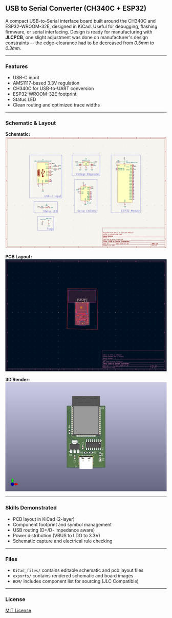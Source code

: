 ## USB to Serial Converter (CH340C + ESP32)

A compact USB-to-Serial interface board built around the CH340C and ESP32-WROOM-32E, designed in KiCad. Useful for debugging, flashing firmware, or serial interfacing. Design is ready for manufacturing with **JLCPCB**, one slight adjustment was done on manufacturer's design constraints -- the edge-clearance had to be decreased from *0.5mm* to *0.3mm*.

---

### Features
- USB-C input
- AMS1117-based 3.3V regulation
- CH340C for USB-to-UART conversion
- ESP32-WROOM-32E footprint
- Status LED
- Clean routing and optimized trace widths

---

### Schematic & Layout

**Schematic:**
![Schematic](exports/USB_to_Serial_Schematic.png)

**PCB Layout:**
![Top View](exports/USB_to_Serial_Top.png)

**3D Render:**
![Render](exports/USB_to_Serial_3D.png) 

---

### Skills Demonstrated
- PCB layout in KiCad (2-layer)
- Component footprint and symbol management
- USB routing (D+/D- impedance aware)
- Power distribution (VBUS to LDO to 3.3V)
- Schematic capture and electrical rule checking

---

### Files
- `KiCad_files/` contains editable schematic and pcb layout files
- `exports/` contains rendered schematic and board images
- `BOM/` includes component list for sourcing (JLC Compatible)
  
---

### License
[MIT License](LICENSE)
